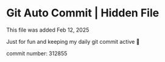 # Git Auto Commit | Hidden File

This file was added Feb 12, 2025

Just for fun and keeping my daily git commit active 🤪

commit number: 312855
